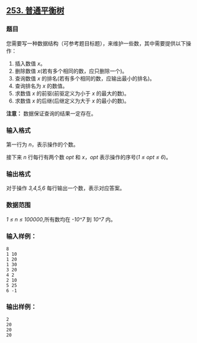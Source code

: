 ## [253. 普通平衡树](https://www.acwing.com/problem/content/255/)

### 题目

您需要写一种数据结构（可参考题目标题），来维护一些数，其中需要提供以下操作：

1. 插入数值 *x*。
2. 删除数值 *x*(若有多个相同的数，应只删除一个)。
3. 查询数值 *x* 的排名(若有多个相同的数，应输出最小的排名)。
4. 查询排名为 *x* 的数值。
5. 求数值 *x* 的前驱(前驱定义为小于 *x* 的最大的数)。
6. 求数值 *x* 的后继(后继定义为大于 *x* 的最小的数)。

**注意：** 数据保证查询的结果一定存在。

### 输入格式

第一行为 *n*，表示操作的个数。

接下来 *n* 行每行有两个数 *opt* 和 *x*，*opt* 表示操作的序号(*1 ≤ opt ≤ 6*)。

### 输出格式

对于操作 *3,4,5,6* 每行输出一个数，表示对应答案。

### 数据范围

*1 ≤ n ≤ 100000*,所有数均在 *-10^7* 到 *10^7* 内。

### 输入样例：

```
8
1 10
1 20
1 30
3 20
4 2
2 10
5 25
6 -1
```

### 输出样例：

```
2
20
20
20
```
